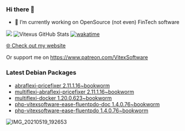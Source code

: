 ### Hi there 👋

- 🔭 I’m currently working on OpenSource  (not even) FinTech software

![](https://komarev.com/ghpvc/?username=Vitexus)
![Vitexus GitHub Stats](https://github-readme-stats.vercel.app/api?username=Vitexus&show_icons=true)
[![wakatime](https://wakatime.com/badge/user/5abba9ca-813e-43ac-9b5f-b1cfdf3dc1c7.svg)](https://wakatime.com/@5abba9ca-813e-43ac-9b5f-b1cfdf3dc1c7)

<p><a href="https://vitexsoftware.cz">🌐 Check out my website</a></p>

Or support me on https://www.patreon.com/VitexSoftware

### Latest Debian Packages
<!-- DEBIAN-PACKAGES-LIST:START -->
- [abraflexi-pricefixer 2.11.1.16~bookworm](https://repo.vitexsoftware.com/package.php?package=abraflexi-pricefixer)
- [multiflexi-abraflexi-pricefixer 2.11.1.16~bookworm](https://repo.vitexsoftware.com/package.php?package=multiflexi-abraflexi-pricefixer)
- [multiflexi-docker 1.20.0.623~bookworm](https://repo.vitexsoftware.com/package.php?package=multiflexi-docker)
- [php-vitexsoftware-ease-fluentpdo-doc 1.4.0.76~bookworm](https://repo.vitexsoftware.com/package.php?package=php-vitexsoftware-ease-fluentpdo-doc)
- [php-vitexsoftware-ease-fluentpdo 1.4.0.76~bookworm](https://repo.vitexsoftware.com/package.php?package=php-vitexsoftware-ease-fluentpdo)
<!-- DEBIAN-PACKAGES-LIST:END -->

![IMG_20210519_192653](https://user-images.githubusercontent.com/2621130/120022731-1bd48900-bfed-11eb-90f9-4f88f560b8b7.jpg)

<!--
**Vitexus/Vitexus** is a ✨ _special_ ✨ repository because its `README.md` (this file) appears on your GitHub profile.

Here are some ideas to get you started:

- 🌱 I’m currently learning ...
- 👯 I’m looking to collaborate on ...
- 🤔 I’m looking for help with ...
- 💬 Ask me about ...
- 📫 How to reach me: ...
- 😄 Pronouns: ...
- ⚡ Fun fact: ...
-->


